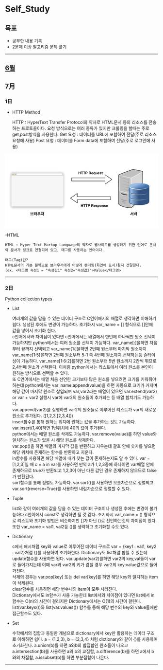 # Self_Study
## 목표
* 공부한 내용 기록
* 2문제 이상 알고리즘 문제 풀기

---
[6월](./2020/June)
---
## 7月

### 1日

- HTTP Method
    
    HTTP : HyperText Transfer Protocol의 약자로 HTML문서 등의 리소스를 전송하는 프로토콜이다.
    요청 방식으로는 여러 종류가 있지만 크롤링을 할때는 주로 get,post방식을 사용한다.
    Get 요청 : 데이터를 URL에 포함하여 전달(주로 리소스 요청에 사용)
    Post 요청 : 데이터를 Form data에 포함하여 전달(주로 로그인에 사용)

![http](./img/http.jpg)

-HTML

    HTML : Hyper Text Markup Language의 약자로 웹사이트를 생성하기 위한 언어로 문서와 문서가 링크로 연결되어 있고, 태그를 사용하는 언어이다.

    태그(Tag)란?
    HTML문서의 기본 블락으로 브라우저에게 어떻게 렌더링(화면에 표시)될지 전달한다.
    (ex. <태그명 속성1 = "속성값1" 속성2="속성값2">Value</태그명>
---

### 2日

Python collection types

- List
    
    여러개의 값을 담을 수 있는 데이터 구조로 C언어에서의 배열로 생각하면 이해하기 쉽다. 생성된 후에도 변경이 가능하다.
    초기화시 var_name = [] 형식으로 []안에 값을 넣어서 초기화 한다.  
    c언어에서와 차이점이 있다면 c언어에서는 배열에서 한번에 하나씩만 원소 선택이 가능하지만 python에서는 여러 원소를 선택이 가능하다. var_name[:]을하면 처음부터 끝까지 선택되고 var_name[1:]을하면 2번째 원소부터 마지막 원소까지 var_name[1:5]을하면 2번째 원소부터 5-1 즉 4번째 원소까지 선택하는등 슬라이싱이 가능하다. var_name[1:6:2]를하면 2번 원소부터 5번 원소까지 2칸씩 뛰므로 2,4번째 원소가 선택된다. 이처럼 python에서는 리스트에서 여러 원소를 본인이 원하는 방식으로 선택할 수 있다.   
    또 C언어에서는 배열 처음 선언한 크기보다 많은 원소를 넣으려면 크기를 키워줘야하는데 python에서는 var_name.append(value)을 하면 자동으로 크기가 커지며 해당 값이 마지막 원소로 삽입되며 var,var2라는 배열이 있으면 var.extend(var2) or var + var2 실행시 var에 var2의 원소들이 추가되는 등 배열 합치기도 가능하다.  
    var.append(var2)를 실행하면 var2의 원소들로 이루어진 리스트가 var의 새로운 원소로 추가된다. ([1,2,3,[2,3,4]])  
    insert함수를 통해 원하는 위치에 원하는 값을 추가하는 것도 가능하다. var.insert(1,40)하면 1번위치에 40의 값이 추가된다.  
    python에서는 배열 원소를 삭제도 가능하다. var.remove(value)를 하면 value와 일치하는 원소가 있을 시 해당 원소를 삭제한다.  
    var.pop()을 하면 배열의 마지막 값을 반환하고 지우는데 괄호 안에 숫자를 넣으면 해당 위치에 존재하는 함수를 반환하고 지운다.  
    in함수를 사용하면 해당 배열에 내가 찾는 값이 존재하는지도 알 수 있다. var = [1,2,3]일 때
    c = a in var를 사용하면 만약 a가 1,2,3중에 하나이면 var배열 안에 존재하므로 true가 반환되고 1,2,3이 아닌 다른 값인 경우 존재하지 않으므로 false가 반환된다.  
    sort함수를 통해 정렬도 가능하다. var.sort()를 사용하면 오름차순으로 정렬되고 var.sort(reverse=True)를 사용하면 내림차순으로 정렬할 수 있다.


- Tuple

    list와 같이 여러개의 값을 담을 수 있는 데이터 구조이나 생성된 후에는 변경이 불가능하다 c언어에서 const로 생각하면 될 것 같다.
    초기화시 var_name = () 형식으로 리스트와 초기화 방법은 비슷하지만 []가 아닌 ()로 선언하는것의 차이점이 있다. 또한 var_name = val1, val2등 ()를 생략하고 초기화할 수도 있다.

- Dictionary

    c에서 해시처럼 key와 value로 이루어진 데이터 구조로 var = {key1 : val1, key2 : val2}처럼 {}를 사용하여 초기화한다.
    Dictionary도 list처럼 합칠 수 있는데 update함수를 사용하면 된다. var.update(var2)를하면 var2의 key,val들이 var로 들어가지는데 이때 var와 var2의 키가 겹칠 경우 var2의 key:value값으로 들어가진다.  
    삭제의 경우는 var.pop[key] 또는 del var[key]를 하면 해당 key와 일치하는 item이 삭제된다.  
    clear함수를 사용하면 해당 변수내의 item이 모두 사라진다.  
    Dictionary에서도 in함수가 사용 가능한데 list에서와 차이점이 있다면 list에서 in함수는 O(n)의 시간이 걸리지만 Dictionary에서는 O(1)의 시간이 걸린다.  
    list(var.keys())와 list(var.values()) 함수를 통해 해당 변수의 key와 value들에만 접근할수도 있다.

- Set

    수학에서의 집합과 동일한 개념으로 dictionary에서 key만 활용하는 데이터 구조로 이해하면 쉽다.
    a = {1,2,3}, b = {2,3,4} 처럼 dictionary와 같이 {}를 사용하여 초기화한다.
    a.union(b)를 하면 a와b의 합집합인 원소들이 나오고 a.intersection(b)를 사용하면 a와 b의 교집합, a.difference(b)를 하면 a에서 b와의 차집합, a.issubset(b)를 하면 부분집합이 나온다.
---